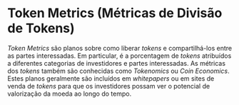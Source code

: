 # Token Metrics (Métricas de Divisão de Tokens)

_Token Metrics_ são planos sobre como liberar _tokens_ e compartilhá-los entre as partes interessadas. Em particular, é a porcentagem de _tokens_ atribuídos a diferentes categorias de investidores e partes interessadas. As métricas dos _tokens_ também são conhecidas como _Tokenomics_ ou _Coin Economics_. Estes planos geralmente são incluídos em _whitepapers_ ou em sites de venda de _tokens_ para que os investidores possam ver o potencial de valorização da moeda ao longo do tempo.